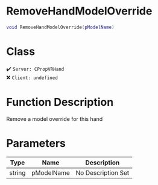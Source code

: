 # RemoveHandModelOverride
```lua
void RemoveHandModelOverride(pModelName)
```
# Class
✔️ `Server: CPropVRHand`  
❌ `Client: undefined`  

# Function Description
Remove a model override for this hand
# Parameters
Type|Name|Description
--|--|--
string|pModelName|No Description Set
